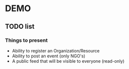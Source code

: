 # DEMO

## TODO list
### Things to present
* Ability to register an Organization/Resource
* Ability to post an event (only NGO's)
* A public feed that will be visible to everyone (read-only)